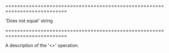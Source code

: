 <!--**
/*-------------------------------------------
    Auto-generated file. Do not modify.
-------------------------------------------

**-->
===========================================================================
<!--default-->'Does not equal'<!--/default-->
<!--type-->string<!--/type-->
===========================================================================

<!--shortDescription-->
A description of the '<>' operation.
<!--/shortDescription-->

<!--fullDescription-->

<!--/fullDescription-->